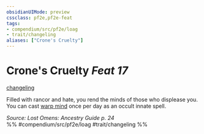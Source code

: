 ```yaml
---
obsidianUIMode: preview
cssclass: pf2e,pf2e-feat
tags:
- compendium/src/pf2e/loag
- trait/changeling
aliases: ["Crone's Cruelty"]
---
```

# Crone's Cruelty  *Feat 17*  
[changeling](../../Rules/traits/changeling-b1.md)  


Filled with rancor and hate, you rend the minds of those who displease you. You can cast [warp mind](../spells/warp-mind.md) once per day as an occult innate spell.

*Source: Lost Omens: Ancestry Guide p. 24*  
%% #compendium/src/pf2e/loag #trait/changeling %%